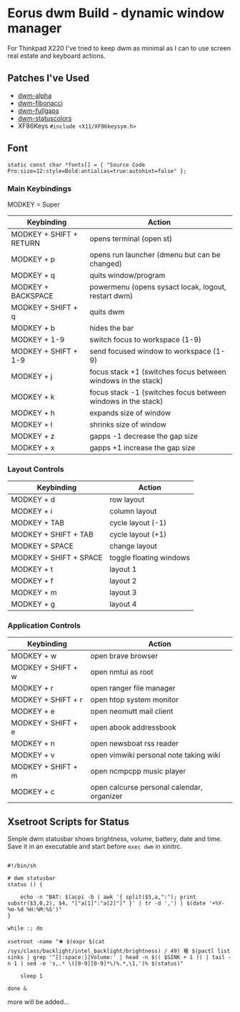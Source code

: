 # Eorus dwm Build - dynamic window manager

For Thinkpad X220 I've tried to keep dwm as minimal as I can to use screen real estate and keyboard actions.

## Patches I've Used

* [dwm-alpha](https://dwm.suckless.org/patches/alpha/)
* [dwm-fibonacci](https://dwm.suckless.org/patches/fibonacci/)
* [dwm-fullgaps](https://dwm.suckless.org/patches/fullgaps/)
* [dwm-statuscolors](https://dwm.suckless.org/patches/statuscolors/)
* XF86Keys <code>#include <X11/XF86keysym.h></code>

## Font

<code>static const char *fonts[]          = { "Source Code Pro:size=12:style=Bold:antialias=true:autohint=false" };</code>
### Main Keybindings

MODKEY = Super

| Keybinding               | Action                                                        |
| ------------------------ | ------------------------------------------------------------- |
| MODKEY + SHIFT + RETURN  | opens terminal (open st)                                      |
| MODKEY + p               | opens run launcher (dmenu but can be changed)                 |
| MODKEY + q               | quits window/program                                          |
| MODKEY + BACKSPACE       | powermenu (opens sysact locak, logout, restart  dwm)          |
| MODKEY + SHIFT + q       | quits dwm                                                     |
| MODKEY + b               | hides the bar                                                 |
| MODKEY + 1-9             | switch focus to workspace (1-9)                               |
| MODKEY + SHIFT + 1-9     | send focused window to workspace (1-9)                        |
| MODKEY + j               | focus stack +1 (switches focus between windows in the stack)  |
| MODKEY + k               | focus stack -1 (switches focus between windows in the stack)  |
| MODKEY + h               | expands size of window                                        |
| MODKEY + l               | shrinks size of window                                        |
| MODKEY + z               | gapps -1  decrease the gap size                               |
| MODKEY + x               | gapps +1  increase the gap size                               |

### Layout Controls

| Keybinding              | Action                    |
| ----------------------- | ------------------------- |
| MODKEY + d              | row layout                |
| MODKEY + i              | column layout             |
| MODKEY + TAB            | cycle layout (-1)         |
| MODKEY + SHIFT + TAB    | cycle layout (+1)         |
| MODKEY + SPACE          | change layout             |
| MODKEY + SHIFT + SPACE  | toggle floating windows   |
| MODKEY + t              | layout 1                  |
| MODKEY + f              | layout 2                  |
| MODKEY + m              | layout 3                  |
| MODKEY + g              | layout 4                  |

### Application Controls

| Keybinding         | Action                                                                         |
| ------------------ | ------------------------------------------------------------------------------ |
| MODKEY + w         | open brave browser                                                             |
| MODKEY + SHIFT + w | open nmtui as root                                                             |
| MODKEY + r         | open ranger file manager                                                       |
| MODKEY + SHIFT + r | open htop system monitor                                                       |
| MODKEY + e         | open neomutt mail client                                                       |
| MODKEY + SHIFT + e | open abook addressbook                                                         |
| MODKEY + n         | open newsboat rss reader                                                       |
| MODKEY + v         | open vimwiki personal note taking wiki                                         |
| MODKEY + SHIFT + m | open ncmpcpp music player                                                      |
| MODKEY + c         | open calcurse personal calendar, organizer                                     |


## Xsetroot Scripts for Status

Simple dwm statusbar shows brightness, volume, battery, date and time. Save it in an executable and start before <code>exec dwm</code> in xinitrc.

<pre><code>
#!/bin/sh

# dwm statusbar
status () {

	echo -n "BAT: $(acpi -b | awk '{ split($5,a,":"); print substr($3,0,2), $4, "["a[1]":"a[2]"]" }' | tr -d ',') | $(date '+%Y-%m-%d %H:%M:%S')"
}

while :; do

xsetroot -name "🞼 $(expr $(cat /sys/class/backlight/intel_backlight/brightness) / 49) 奄 $(pactl list sinks | grep '^[[:space:]]Volume:' | head -n $(( $SINK + 1 )) | tail -n 1 | sed -e 's,.* \([0-9][0-9]*\)%.*,\1,')% $(status)"

	sleep 1

done &
</code></pre>

more will be added...
